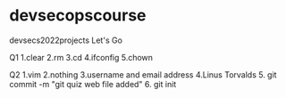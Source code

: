 # devsecopscourse
devsecs2022projects
Let's Go

Q1
1.clear
2.rm
3.cd
4.ifconfig
5.chown

Q2
1.vim
2.nothing
3.username and email address
4.Linus Torvalds
5. git commit -m "git quiz web file added"
6. git init
